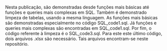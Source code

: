 Nesta publicação, são demonstradas desde funções mais básicas até funções e queries mais complexas em SQL. Também é demonstrado limpeza de tabelas, usando a mesma linguagem.
As funções mais básicas são demonstradas especialmente no código SQL_code1.sql. Já funções e queries mais complexas são encontradas em SQL_code1.sql. Por fim, o código referente à limpeza é o SQL_code3.sql. Para este este último código, dois arquivos .xlsx são necessário. Tais arquivos encontram-se neste repositório.
